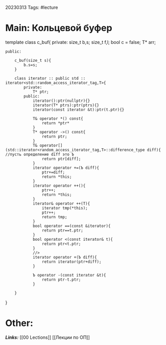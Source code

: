 20230313
Tags: #lecture 

# Main: Кольцевой буфер

template<class T>
class c_buf{
	private:
		size_t b,s;
		size_t f,l;
		bool c = false;
		T* arr;
	
	public:
		
		c_buf(size_t s){
			b.s=s;
		}
		
		class iterator :: public std :: iterator<std::random_access_iterator_tag,T>{
			private:
				T* ptr;
			public:
				iterator():ptr(nullptr){}
				iterator(T* ptrs):ptr(ptrs){}
				iterator(const iterator &t):ptr(t.ptr){}

				T& operator *() const{
					return *ptr*
				}
				T* operator ->() const{
					return ptr;
				}
				T& operator[](std::iterator<random_access_iterator_tag,T>::difference_type diff){ //пусть определение diff это Ъ
					return ptr[diff];
				}
				iterator operator +=(Ъ diff){
					ptr+=diff;
					return *this;
				}
				iterator operator ++(){
					ptr++;
					return *this;
				}
				iterator& operator ++(T){
					iterator tmp(*this);
					ptr++;
					return tmp;
				}
				bool operator ==(const &iterator){
					return ptr==t.ptr;
				}
				bool operator <(const iterator& t){
					return ptr<t.ptr;
				}
				//>
				iterator operator +(Ъ diff){
					return iterator(ptr+diff);
				}
				
				Ъ operator -(const iterator &t){
					return ptr-t.ptr;
				}
				
		}
}

# Other:

***Links:*** [[00 Lections]] [[Лекции по ОП]]